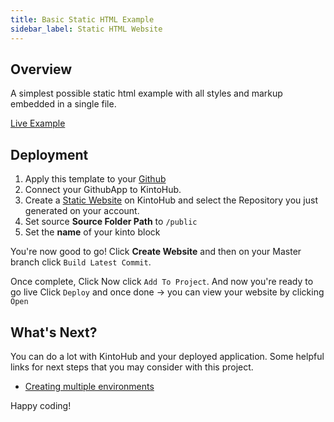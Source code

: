 ```yaml
---
title: Basic Static HTML Example
sidebar_label: Static HTML Website
---
```

## Overview
A simplest possible static html example with all styles and markup embedded in a single file.

[Live Example](https://static-website-example-1d0d2-8caf9.web.master.kintohub.com/)

## Deployment
1. Apply this template to your [Github](https://github.com/kintohub/static-website-example/generate)
2. Connect your GithubApp to KintoHub.
3. Create a [Static Website](https://docs.kintohub.com/docs/kintoblocks/websites) on KintoHub and select the Repository you just generated on your account.
4. Set source **Source Folder Path** to `/public`
5. Set the **name** of your kinto block

You're now good to go! Click **Create Website** and then on your Master branch click `Build Latest Commit`.

Once complete, Click  Now click `Add To Project`.
And now you're ready to go live Click `Deploy` and once done -> you can view your website by clicking `Open`

## What's Next?

You can do a lot with KintoHub and your deployed application. Some helpful links for next steps that you may consider with this project.

* [Creating multiple environments](https://docs.kintohub.com/docs/projects/environments)

Happy coding!